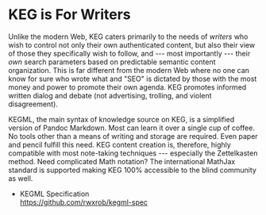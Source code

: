 # KEG is For Writers

Unlike the modern Web, KEG caters primarily to the needs of *writers* who
wish to control not only their own authenticated content, but also their
view of those they specifically wish to follow, and --- most importantly
--- their *own* search parameters based on predictable semantic content
organization. This is far different from the modern Web where no one can
know for sure who wrote what and "SEO" is dictated by those with the
most money and power to promote their own agenda. KEG promotes informed
written dialog and debate (not advertising, trolling, and violent
disagreement).

KEGML, the main syntax of knowledge source on KEG, is a simplified
version of Pandoc Markdown. Most can learn it over a single cup of
coffee. No tools other than a means of writing and storage are required.
Even paper and pencil fulfill this need. KEG content creation is,
therefore, highly compatible with most note-taking techniques ---
especially the Zettelkasten method. Need complicated Math notation? The
international MathJax standard is supported making KEG 100% accessible
to the blind community as well.

* KEGML Specification  
  https://github.com/rwxrob/kegml-spec
